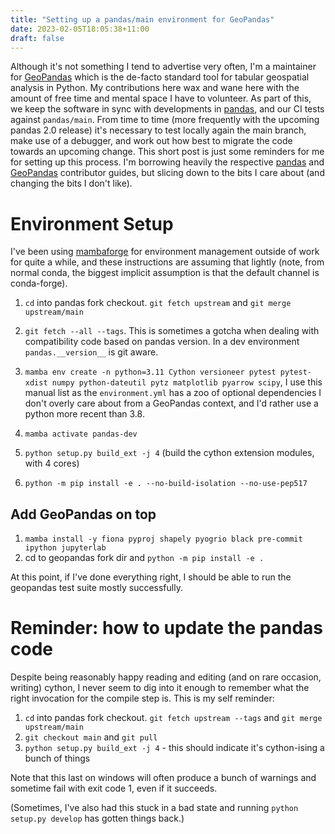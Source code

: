 ```yaml
---
title: "Setting up a pandas/main environment for GeoPandas"
date: 2023-02-05T18:05:38+11:00
draft: false
---
```


Although it's not something I tend to advertise very often, I'm a maintainer for [GeoPandas](https://github.com/geopandas/geopandas)
which is the de-facto standard tool for tabular geospatial analysis in Python. My contributions here wax and wane here
with the amount of free time and mental space I have to volunteer. As part of this, we keep the software in sync
with developments in [pandas](https://github.com/pandas-dev/pandas), and our CI tests against `pandas/main`. From
time to time (more frequently with the upcoming pandas 2.0 release) it's necessary to test locally again the main branch,
make use of a debugger, and work out how best to migrate the code towards an upcoming change. This short post is 
just some reminders for me for setting up this process. I'm borrowing heavily the respective [pandas](https://pandas.pydata.org/docs/development/contributing_environment.html) and [GeoPandas](https://geopandas.org/en/latest/community/contributing.html#creating-a-development-environment) contributor guides,
but slicing down to the bits I care about (and changing the bits I don't like).

# Environment Setup

I've been using [mambaforge](https://github.com/conda-forge/miniforge#mambaforge) for environment management
outside of work for quite a while, and these instructions are assuming that lightly (note, from normal conda, the 
biggest implicit assumption is that the default channel is conda-forge). 

1. `cd` into pandas fork checkout. `git fetch upstream` and `git merge upstream/main`
2. `git fetch --all --tags`. This is sometimes a gotcha when dealing with compatibility code based on pandas version. In a dev environment `pandas.__version__` is git aware.

3. `mamba env create -n python=3.11 Cython versioneer pytest pytest-xdist numpy python-dateutil pytz matplotlib pyarrow scipy`, I use this manual list as the `environment.yml` has a zoo of optional dependencies I don't overly care about from a GeoPandas context, and I'd rather use a python more recent than 3.8. 
4. `mamba activate pandas-dev`
5. `python setup.py build_ext -j 4` (build the cython extension modules, with 4 cores)
6. `python -m pip install -e . --no-build-isolation --no-use-pep517`

## Add GeoPandas on top
1. `mamba install -y fiona pyproj shapely pyogrio black pre-commit ipython jupyterlab`
2. cd to geopandas fork dir and `python -m pip install -e .`

At this point, if I've done everything right, I should be able to run the geopandas test suite mostly successfully.

# Reminder: how to update the pandas code
Despite being reasonably happy reading and editing (and on rare occasion, writing) cython, I never seem to dig into it 
enough to remember what the right invocation for the compile step is. This is my self reminder:
1. `cd` into pandas fork checkout. `git fetch upstream --tags` and `git merge upstream/main`
2. `git checkout main` and `git pull`
3. `python setup.py build_ext -j 4` - this should indicate it's cython-ising a bunch of things

Note that this last on windows will often produce a bunch of warnings and sometime fail with exit code 1, even if it succeeds.

(Sometimes, I've also had this stuck in a bad state and running `python setup.py develop` has gotten things back.)






